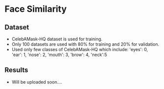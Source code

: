﻿# Face Similarity

## Dataset

- CelebAMask-HQ dataset is used for training.
- Only 100 datasets are used with 80% for training and 20% for validation.
- Used only few classes of CelebAMask-HQ which include:
  'eyes': 0,
  'ear': 1,
  'nose': 2,
  'mouth': 3,
  'brow': 4,
  'neck':5

## Results

- Will be uploaded soon....

